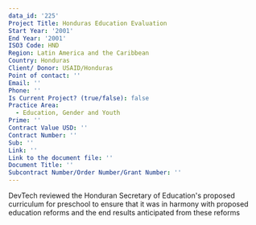 ```yaml
---
data_id: '225'
Project Title: Honduras Education Evaluation
Start Year: '2001'
End Year: '2001'
ISO3 Code: HND
Region: Latin America and the Caribbean
Country: Honduras
Client/ Donor: USAID/Honduras
Point of contact: ''
Email: ''
Phone: ''
Is Current Project? (true/false): false
Practice Area:
  - Education, Gender and Youth
Prime: ''
Contract Value USD: ''
Contract Number: ''
Sub: ''
Link: ''
Link to the document file: ''
Document Title: ''
Subcontract Number/Order Number/Grant Number: ''
---
```


DevTech reviewed the Honduran Secretary of Education's proposed curriculum for preschool to ensure that it was in harmony with proposed education reforms and the end results anticipated from these reforms